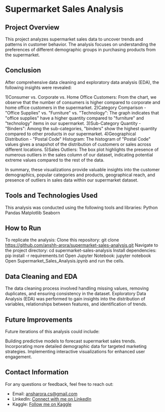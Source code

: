 # Supermarket Sales Analysis

## Project Overview
This project analyzes supermarket sales data to uncover trends and patterns in customer behavior. The analysis focuses on understanding the preferences of different demographic groups in purchasing products from the supermarket.

## Conclusion
After comprehensive data cleaning and exploratory data analysis (EDA), the following insights were revealed:

1)Consumer vs. Corporate vs. Home Office Customers:
From the chart, we observe that the number of consumers is higher compared to corporate and home office customers in the supermarket.
2)Category Comparison - "Office Supplies" vs. "Furniture" vs. "Technology":
The graph indicates that "office supplies" have a higher quantity compared to "furniture" and "technology" items in our supermarket.
3)Sub-Category Quantity - "Binders":
Among the sub-categories, "binders" show the highest quantity compared to other products in our supermarket.
4)Geographical Distribution - "Postal Code" Histogram:
The histogram of "Postal Code" values gives a snapshot of the distribution of customers or sales across different locations.
5)Sales Outliers:
The box plot highlights the presence of numerous outliers in the sales column of our dataset, indicating potential extreme values compared to the rest of the data.

In summary, these visualizations provide valuable insights into the customer demographics, popular categories and products, geographical reach, and presence of outliers in sales data within our supermarket dataset.

## Tools and Technologies Used
This analysis was conducted using the following tools and libraries:
Python
Pandas
Matplotlib
Seaborn

## How to Run
To replicate the analysis:
Clone this repository: git clone https://github.com/anshh-arora/supermarket-sales-analysis.git
Navigate to the project directory: cd supermarket-sales-analysis
Install dependencies: pip install -r requirements.txt
Open Jupyter Notebook: jupyter notebook
Open Supermarket_Sales_Analysis.ipynb and run the cells.

## Data Cleaning and EDA
The data cleaning process involved handling missing values, removing duplicates, and ensuring consistency in the dataset. Exploratory Data Analysis (EDA) was performed to gain insights into the distribution of variables, relationships between features, and identification of trends.

## Future Improvements
Future iterations of this analysis could include:

Building predictive models to forecast supermarket sales trends.
Incorporating more detailed demographic data for targeted marketing strategies.
Implementing interactive visualizations for enhanced user engagement.

## Contact Information
For any questions or feedback, feel free to reach out:
- Email: ansharora.cs@gmail.com
- LinkedIn: [Connect with me on LinkedIn](https://www.linkedin.com/in/ansh-arora-data-scientist)
- Kaggle: [Follow me on Kaggle](https://www.kaggle.com/ansh1529)


